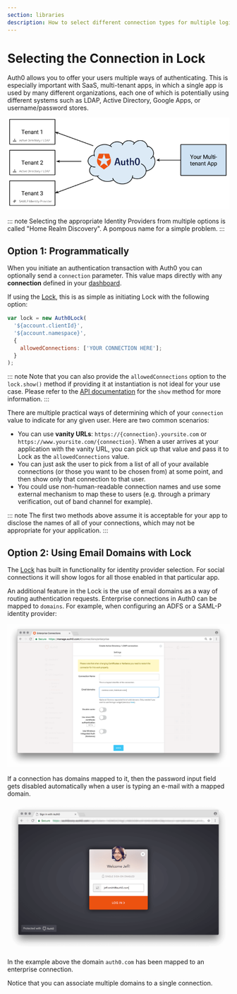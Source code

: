 ```yaml
---
section: libraries
description: How to select different connection types for multiple login options with Lock V10.
---
```

# Selecting the Connection in Lock

Auth0 allows you to offer your users multiple ways of authenticating. This is especially important with SaaS, multi-tenant apps, in which a single app is used by many different organizations, each one of which is potentially using different systems such as LDAP, Active Directory, Google Apps, or username/password stores.

![](/media/articles/hrd/sd4h-6wlwOsQA1PCQKLAmtQ.png)

::: note
Selecting the appropriate Identity Providers from multiple options is called "Home Realm Discovery". A pompous name for a simple problem.
:::

## Option 1: Programmatically

When you initiate an authentication transaction with Auth0 you can optionally send a `connection` parameter. This value maps directly with any __connection__ defined in your [dashboard](${manage_url}).

If using the [Lock](/libraries/lock/v10), this is as simple as initiating Lock with the following option:

```js
var lock = new Auth0Lock(
  '${account.clientId}',
  '${account.namespace}',
  {
    allowedConnections: ['YOUR CONNECTION HERE'];
  }
);
```

::: note
Note that you can also provide the `allowedConnections` option to the `lock.show()` method if providing it at instantiation is not ideal for your use case. Please refer to the [API documentation](/libraries/lock/v10/api#show-) for the `show` method for more information.
:::

There are multiple practical ways of determining which of your `connection` value to indicate for any given user. Here are two common scenarios:

* You can use __vanity URLs__: `https://{connection}.yoursite.com` or `https://www.yoursite.com/{connection}`. When a user arrives at your application with the vanity URL, you can pick up that value and pass it to Lock as the `allowedConnections` value.
* You can just ask the user to pick from a list of all of your available connections (or those you want to be chosen from) at some point, and then show only that connection to that user.
* You could use non-human-readable connection names and use some external mechanism to map these to users (e.g. through a primary verification, out of band channel for example).

::: note
The first two methods above assume it is acceptable for your app to disclose the names of all of your connections, which may not be appropriate for your application.
:::

## Option 2: Using Email Domains with Lock

The [Lock](/libraries/lock/v10) has built in functionality for identity provider selection. For social connections it will show logos for all those enabled in that particular app.

An additional feature in the Lock is the use of email domains as a way of routing authentication requests. Enterprise connections in Auth0 can be mapped to `domains`. For example, when configuring an ADFS or a SAML-P identity provider:

![](/media/articles/libraries/lock/enterprise-connection.png)

If a connection has domains mapped to it, then the password input field gets disabled automatically when a user is typing an e-mail with a mapped domain.

![Lock using HRD/SSO](/media/articles/libraries/lock/hrd-sso.png)

In the example above the domain `auth0.com` has been mapped to an enterprise connection.

Notice that you can associate multiple domains to a single connection.
